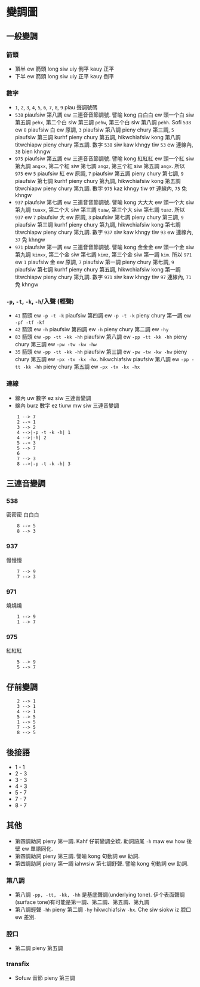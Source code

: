 # 變調圖

## 一般變調

### 箭頭

* 頂半 ew 箭頭 long siw uiy 倒平 kauy 正平
* 下半 ew 箭頭 long siw uiy 正平 kauy 倒平

### 數字

* `1`, `2`, `3`, `4`, `5`, `6`, `7`, `8`, `9` piau 聲調號碼
* `538` piaufsiw 第八調 ew 三連音音節調號. 譬喻 kong 白白白 ew 頭一个白 siw 第五調 `pehx`, 第二个白 siw 第三調 `pehw`, 第三个白 siw 第八調 `pehh`. Sofi `538` ew `8` piaufsiw 白 ew 原調, `3` piaufsiw 第八調 pieny chury 第三調, `5` piaufsiw 第三調 kurhf pieny chury 第五調, hikwchiafsiw kong 第八調 titwchiapw pieny chury 第五調. 數字 `538` siw kaw khngy tiw `53` ew 連線內, `38` bien khngw
* `975` piaufsiw 第五調 ew 三連音音節調號. 譬喻 kong 紅紅紅 ew 頭一个紅 siw 第九調 `angxx`, 第二个紅 siw 第七調 `angz`, 第三个紅 siw 第五調 `angx`. 所以 `975` ew `5` piaufsiw 紅 ew 原調, `7` piaufsiw 第五調 pieny chury 第七調, `9` piaufsiw 第七調 kurhf pieny chury 第九調, hikwchiafsiw kong 第五調 titwchiapw pieny chury 第九調. 數字 `975` kaz khngy tiw `97` 連線內, `75` 免 khngw
* `937` piaufsiw 第七調 ew 三連音音節調號. 譬喻 kong 大大大 ew 頭一个大 siw 第九調 `tuaxx`, 第二个大 siw 第三調 `tuaw`, 第三个大 siw 第七調 `tuaz`. 所以 `937` ew `7` piaufsiw 大 ew 原調, `3` piaufsiw 第七調 pieny chury 第三調, `9` piaufsiw 第三調 kurhf pieny chury 第九調, hikwchiafsiw kong 第七調 titwchiapw pieny chury 第九調. 數字 `937` siw kaw khngy tiw `93` ew 連線內, `37` 免 khngw
* `971` piaufsiw 第一調 ew 三連音音節調號. 譬喻 kong 金金金 ew 頭一个金 siw 第九調 `kimxx`, 第二个金 siw 第七調 `kimz`, 第三个金 siw 第一調 `kim`. 所以 `971` ew `1` piaufsiw 金 ew 原調, `7` piaufsiw 第一調 pieny chury 第七調, `9` piaufsiw 第七調 kurhf pieny chury 第五調, hikwchiafsiw kong 第一調 titwchiapw pieny chury 第九調. 數字 `971` siw kaw khngy tiw `97` 連線內, `71` 免 khngw

### `-p`, `-t`, `-k`, `-h`/入聲 (輕聲)

* `41` 箭頭 ew `-p -t -k` piaufsiw 第四調 ew `-p -t -k` pieny chury 第一調 ew `-pf -tf -kf`
* `42` 箭頭 ew `-h` piaufsiw 第四調 ew `-h` pieny chury 第二調 ew `-hy`
* `83` 箭頭 ew `-pp -tt -kk -hh` piaufsiw 第八調 ew `-pp -tt -kk -hh` pieny chury 第三調 ew `-pw -tw -kw -hw`
* `35` 箭頭 ew `-pp -tt -kk -hh` piaufsiw 第三調 ew `-pw -tw -kw -hw` pieny chury 第五調 ew `-px -tx -kx -hx`. hikwchiafsiw piaufsiw 第八調 ew `-pp -tt -kk -hh` pieny chury 第五調 ew `-px -tx -kx -hx`

### 連線

* 線內 uw 數字 ez siw 三連音變調
* 線內 burz 數字 ez tiurw mw siw 三連音變調

```
    1 --> 7
    2 --> 1
    3 --> 2
    4 -->|-p -t -k -h| 1
    4 -->|-h| 2
    5 --> 3
    5 --> 7
    6
    7 --> 3
    8 -->|-p -t -k -h| 3
```

## 三連音變調

### 538

密密密
白白白

```
    8 --> 5
    8 --> 3
```

### 937

慢慢慢

```
    7 --> 9
    7 --> 3
```

### 971

燒燒燒

```
    1 --> 9
    1 --> 7
```

### 975

紅紅紅

```
    5 --> 9
    5 --> 7
```

## 仔前變調

```
    2 --> 1
    3 --> 1
    4 --> 1
    5 --> 5
    1 --> 5
    7 --> 5
    8 --> 5
```

## 後接語

* 1 - 1
* 2 - 3
* 3 - 3
* 4 - 3
* 5 - 7
* 7 - 7
* 8 - 7

## 其他

* 第四調助詞 pieny 第一調. Kahf 仔前變調仝欵. 助詞語尾 `-h` maw ew how 後壁 ew 單語同化.
* 第四調助詞 pieny 第三調. 譬喻 kong 句動詞 ew 助詞.
* 第四調助詞 pieny 第一調 iahwsiw 第七調舒聲. 譬喻 kong 句動詞 ew 助詞.

### 第八調

* 第八調 `-pp, -tt, -kk, -hh` 是基底聲調(underlying tone). 伊个表面聲調(surface tone)有可能是第一調、第二調、第五調、第九調
* 第八調輕聲 `-hh` pieny 第二調 `-hy` hikwchiafsiw `-hx`. Che siw siokw iz 腔口 ew 差別.

### 腔口

* 第二調 pieny 第五調

### transfix

* Sofuw 音節 pieny 第三調
